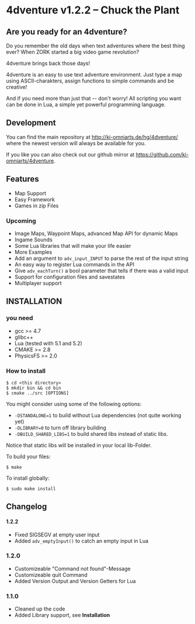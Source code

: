 # 4dventure v1.2.2 – Chuck the Plant #

## Are you ready for an 4dventure? ##

Do you remember the old days when text adventures where the best thing ever?
When ZORK started a big video game revolution?

4dventure brings back those days!

4dventure is an easy to use text adventure environment.
Just type a map using ASCII-charakters,
assign functions to simple commands
and be creative!

And if you need more than just that -- don't worry!
All scripting you want can be done in Lua, a simple
yet powerful programming language.

## Development ##

You can find the main repository at
http://ki-omniarts.de/hg/4dventure/
where the newest version will always be available for you.

If you like you can also check out our github mirror at
https://github.com/ki-omniarts/4dventure.

## Features ##

 * Map Support
 * Easy Framework
 * Games in zip Files

### Upcoming ###

 * Image Maps, Waypoint Maps, advanced Map API for dynamic Maps
 * Ingame Sounds
 * Some Lua libraries that will make your life easier
 * More Examples
 * Add an argument to `adv_input_INPUT` to parse the rest of the input string
 * An easy way to register Lua commands in the API
 * Give `adv_eachTurn()` a bool parameter that tells if there was a valid input
 * Support for configuration files and savestates
 * Multiplayer support

## INSTALLATION ##

### you need ###

 * gcc >= 4.7
 * glibc++
 * Lua (tested with 5.1 and 5.2)
 * CMAKE >= 2.8
 * PhysicsFS >= 2.0

### How to install ###

    $ cd <this directory>
    $ mkdir bin && cd bin
    $ cmake ../src [OPTIONS]

You might consider using some of the following options:

* `-DSTANDALONE=1` to build without Lua dependencies (not quite working yet)
* `-DLIBRARY=0` to turn off library building
* `-DBUILD_SHARED_LIBS=1` to build shared libs instead of static libs.

Notice that static libs will be installed in your local lib-Folder.

To build your files:

    $ make

To install globally:

    $ sudo make install

## Changelog ##

#### 1.2.2 ####

* Fixed SIGSEGV at empty user input
* Added `adv_emptyInput()` to catch an empty input in Lua

### 1.2.0 ###

* Customizeable "Command not found"-Message
* Customizeable quit Command
* Added Version Output and Version Getters for Lua

### 1.1.0 ###

* Cleaned up the code
* Added Library support, see __Installation__
